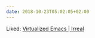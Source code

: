 ```yaml
---
date: 2018-10-23T05:02:05+02:00
---
```


Liked: [Virtualized Emacs | Irreal](http://irreal.org/blog/?p=7542)
